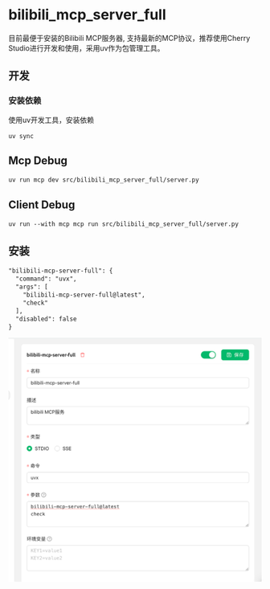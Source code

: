 # bilibili_mcp_server_full

目前最便于安装的Bilibili MCP服务器, 支持最新的MCP协议，推荐使用Cherry Studio进行开发和使用，采用uv作为包管理工具。

## 开发

### 安装依赖

使用uv开发工具，安装依赖

```
uv sync
```

## Mcp Debug

```
uv run mcp dev src/bilibili_mcp_server_full/server.py
```

## Client Debug

```
uv run --with mcp mcp run src/bilibili_mcp_server_full/server.py
```

## 安装

```uvx
"bilibili-mcp-server-full": {
  "command": "uvx",
  "args": [
    "bilibili-mcp-server-full@latest",
    "check"
  ],
  "disabled": false
}
```

![Cherry Studio使用](./assests/cherry.png)
